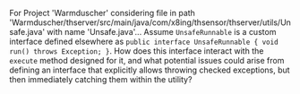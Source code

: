 For Project 'Warmduscher' considering file in path 'Warmduscher/thserver/src/main/java/com/x8ing/thsensor/thserver/utils/Unsafe.java' with name 'Unsafe.java'... Assume `UnsafeRunnable` is a custom interface defined elsewhere as `public interface UnsafeRunnable { void run() throws Exception; }`. How does this interface interact with the `execute` method designed for it, and what potential issues could arise from defining an interface that explicitly allows throwing checked exceptions, but then immediately catching them within the utility?